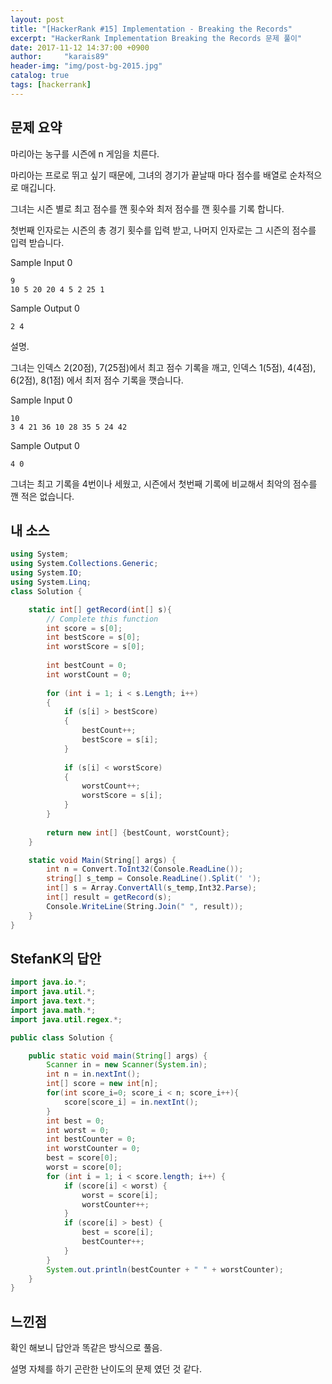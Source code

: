 ```yaml
---
layout: post
title: "[HackerRank #15] Implementation - Breaking the Records"
excerpt: "HackerRank Implementation Breaking the Records 문제 풀이"
date: 2017-11-12 14:37:00 +0900
author:     "karais89"
header-img: "img/post-bg-2015.jpg"
catalog: true
tags: [hackerrank]
---
```


## 문제 요약

마리아는 농구를 시즌에 n 게임을 치른다.

마리아는 프로로 뛰고 싶기 때문에, 그녀의 경기가 끝날때 마다 점수를 배열로 순차적으로 매깁니다.

그녀는 시즌 별로 최고 점수를 깬 횟수와 최저 점수를 깬 횟수를 기록 합니다.

첫번째 인자로는 시즌의 총 경기 횟수를 입력 받고, 나머지 인자로는 그 시즌의 점수를 입력 받습니다.

Sample Input 0
```
9
10 5 20 20 4 5 2 25 1
```

Sample Output 0
```
2 4
```

설명.

그녀는 인덱스 2(20점), 7(25점)에서 최고 점수 기록을 깨고,
인덱스 1(5점), 4(4점), 6(2점), 8(1점) 에서 최저 점수 기록을 깻습니다.

Sample Input 0
```
10
3 4 21 36 10 28 35 5 24 42
```

Sample Output 0
```
4 0
```

그녀는 최고 기록을 4번이나 세웠고, 시즌에서 첫번째 기록에 비교해서 최악의 점수를 깬 적은 없습니다.


## 내 소스

```csharp
using System;
using System.Collections.Generic;
using System.IO;
using System.Linq;
class Solution {

    static int[] getRecord(int[] s){
        // Complete this function
        int score = s[0];
        int bestScore = s[0];
        int worstScore = s[0];
        
        int bestCount = 0;
        int worstCount = 0;
        
        for (int i = 1; i < s.Length; i++)
        {
            if (s[i] > bestScore)
            {
                bestCount++;
                bestScore = s[i];
            }
            
            if (s[i] < worstScore)
            {
                worstCount++;
                worstScore = s[i];
            }            
        }
        
        return new int[] {bestCount, worstCount};
    }

    static void Main(String[] args) {
        int n = Convert.ToInt32(Console.ReadLine());
        string[] s_temp = Console.ReadLine().Split(' ');
        int[] s = Array.ConvertAll(s_temp,Int32.Parse);
        int[] result = getRecord(s);
        Console.WriteLine(String.Join(" ", result));
    }
}
```

## StefanK의 답안

```java
import java.io.*;
import java.util.*;
import java.text.*;
import java.math.*;
import java.util.regex.*;

public class Solution {

    public static void main(String[] args) {
        Scanner in = new Scanner(System.in);
        int n = in.nextInt();
        int[] score = new int[n];
        for(int score_i=0; score_i < n; score_i++){
            score[score_i] = in.nextInt();
        }
        int best = 0;
        int worst = 0;
        int bestCounter = 0;
        int worstCounter = 0;
        best = score[0];
        worst = score[0];
        for (int i = 1; i < score.length; i++) {
            if (score[i] < worst) {
                worst = score[i];
                worstCounter++;
            }
            if (score[i] > best) {
                best = score[i];
                bestCounter++;
            }
        }
        System.out.println(bestCounter + " " + worstCounter);
    }
}
```

## 느낀점

확인 해보니 답안과 똑같은 방식으로 풀음.

설명 자체를 하기 곤란한 난이도의 문제 였던 것 같다.